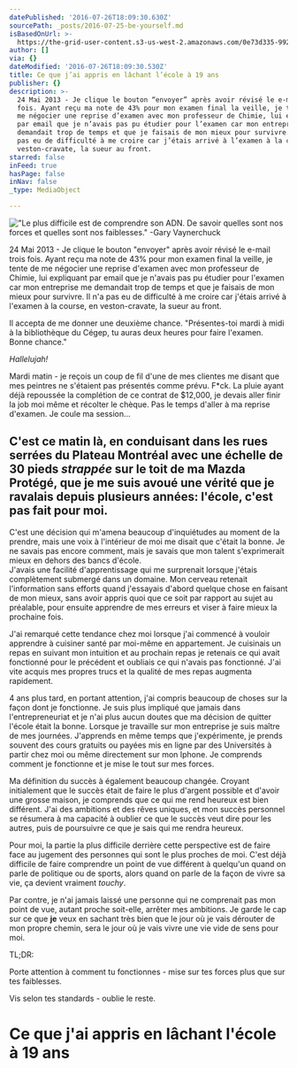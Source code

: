```yaml
---
datePublished: '2016-07-26T18:09:30.630Z'
sourcePath: _posts/2016-07-25-be-yourself.md
isBasedOnUrl: >-
  https://the-grid-user-content.s3-us-west-2.amazonaws.com/0e73d335-9923-4e0a-81a7-3d4a393171b0.jpg
author: []
via: {}
dateModified: '2016-07-26T18:09:30.530Z'
title: Ce que j’ai appris en lâchant l’école à 19 ans
publisher: {}
description: >-
  24 Mai 2013 - Je clique le bouton “envoyer” après avoir révisé le e-mail trois
  fois. Ayant reçu ma note de 43% pour mon examen final la veille, je tente de
  me négocier une reprise d’examen avec mon professeur de Chimie, lui expliquant
  par email que je n’avais pas pu étudier pour l’examen car mon entreprise me
  demandait trop de temps et que je faisais de mon mieux pour survivre. Il n’a
  pas eu de difficulté à me croire car j’étais arrivé à l’examen à la course, en
  veston-cravate, la sueur au front.
starred: false
inFeed: true
hasPage: false
inNav: false
_type: MediaObject

---
```

!["Le plus difficile est de comprendre son ADN. De savoir quelles sont nos forces et quelles sont nos faiblesses." -Gary Vaynerchuck](https://the-grid-user-content.s3-us-west-2.amazonaws.com/ecdeff40-69eb-496e-8a70-34358526e9a5.jpg)

24 Mai 2013 - Je clique le bouton "envoyer" après avoir révisé le e-mail trois fois. Ayant reçu ma note de 43% pour mon examen final la veille, je tente de me négocier une reprise d'examen avec mon professeur de Chimie, lui expliquant par email que je n'avais pas pu étudier pour l'examen car mon entreprise me demandait trop de temps et que je faisais de mon mieux pour survivre. Il n'a pas eu de difficulté à me croire car j'étais arrivé à l'examen à la course, en veston-cravate, la sueur au front.

Il accepta de me donner une deuxième chance. "Présentes-toi mardi à midi à la bibliothèque du Cégep, tu auras deux heures pour faire l'examen. Bonne chance."

_Hallelujah!_

Mardi matin - je reçois un coup de fil d'une de mes clientes me disant que mes peintres ne s'étaient pas présentés comme prévu. F\*ck. La pluie ayant déjà repoussée la complétion de ce contrat de $12,000, je devais aller finir la job moi même et récolter le chèque. Pas le temps d'aller à ma reprise d'examen. Je coule ma session...

C'est ce matin là, en conduisant dans les rues serrées du Plateau Montréal avec une échelle de 30 pieds _strappée_ sur le toit de ma Mazda Protégé, que je me suis avoué une vérité que je ravalais depuis plusieurs années: l'école, c'est pas fait pour moi.  
---------------------------------------------------------------------------------------------------------------------------------

C'est une décision qui m'amena beaucoup d'inquiétudes au moment de la prendre, mais une voix à l'intérieur de moi me disait que c'était la bonne. Je ne savais pas encore comment, mais je savais que mon talent s'exprimerait mieux en dehors des bancs d'école.   
J'avais une facilité d'apprentissage qui me surprenait lorsque j'étais complètement submergé dans un domaine. Mon cerveau retenait l'information sans efforts quand j'essayais d'abord quelque chose en faisant de mon mieux, sans avoir appris quoi que ce soit par rapport au sujet au préalable, pour ensuite apprendre de mes erreurs et viser à faire mieux la prochaine fois.

J'ai remarqué cette tendance chez moi lorsque j'ai commencé à vouloir apprendre à cuisiner santé par moi-même en appartement. Je cuisinais un repas en suivant mon intuition et au prochain repas je retenais ce qui avait fonctionné pour le précédent et oubliais ce qui n'avais pas fonctionné. J'ai vite acquis mes propres trucs et la qualité de mes repas augmenta rapidement.

4 ans plus tard, en portant attention, j'ai compris beaucoup de choses sur la façon dont je fonctionne. Je suis plus impliqué que jamais dans l'entrepreneuriat et je n'ai plus aucun doutes que ma décision de quitter l'école était la bonne. Lorsque je travaille sur mon entreprise je suis maître de mes journées. J'apprends en même temps que j'expérimente, je prends souvent des cours gratuits ou payées mis en ligne par des Universités à partir chez moi ou même directement sur mon Iphone. Je comprends comment je fonctionne et je mise le tout sur mes forces.

Ma définition du succès à également beaucoup changée. Croyant initialement que le succès était de faire le plus d'argent possible et d'avoir une grosse maison, je comprends que ce qui me rend heureux est bien différent. J'ai des ambitions et des rêves uniques, et mon succès personnel se résumera à ma capacité à oublier ce que le succès veut dire pour les autres, puis de poursuivre ce que je sais qui me rendra heureux.

Pour moi, la partie la plus difficile derrière cette perspective est de faire face au jugement des personnes qui sont le plus proches de moi. C'est déjà difficile de faire comprendre un point de vue différent à quelqu'un quand on parle de politique ou de sports, alors quand on parle de la façon de vivre sa vie, ça devient vraiment _touchy_.

Par contre, je n'ai jamais laissé une personne qui ne comprenait pas mon point de vue, autant proche soit-elle, arrêter mes ambitions. Je garde le cap sur ce que **je** veux en sachant très bien que le jour où je vais dérouter de mon propre chemin, sera le jour où je vais vivre une vie vide de sens pour moi.

TL;DR:

Porte attention à comment tu fonctionnes - mise sur tes forces plus que sur tes faiblesses.

Vis selon tes standards - oublie le reste.

# Ce que j'ai appris en lâchant l'école à 19 ans